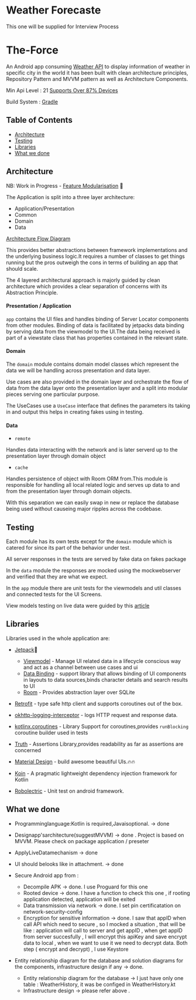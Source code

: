 
# Weather Forecaste

This one will be supplied for Interview Process 

# The-Force

An Android app consuming [Weather API](https://api.openweathermap.org/) to display information of weather in specific city in the world
it has been built with clean architecture principles, Repository Pattern and MVVM
pattern as well as Architecture Components.

Min Api Level : 21 [Supports Over 87% Devices ](https://developer.android.com/about/dashboards)

Build System : [Gradle](https://gradle.org/)

## Table of Contents

- [Architecture](#architecture)
- [Testing](#testing)
- [Libraries](#libraries)
- [What we done ](#whatwedone)

## Architecture

NB: Work in Progress - [Feature Modularisation](https://github.com/shinichi495/sample_poc) 🚧 

The Application is split into a three layer architecture:
- Application/Presentation
- Common
- Domain
- Data

[Architecture Flow Diagram](https://github.com/shinichi495/sample_poc/blob/main/pic/arch_flow.png)

This provides better abstractions between framework implementations 
and the underlying business logic.It requires a number of classes to get 
things running but the pros outweigh the cons in terms of building an app 
that should scale.

The 4 layered architectural approach is majorly guided by clean architecture which provides
a clear separation of concerns with its Abstraction Principle.

#### Presentation / Application

```app``` contains the UI files and handles binding of Server Locator components from other modules.
Binding of data is facilitated by jetpacks data binding by serving data from the viewmodel
to the UI.The data being received is part of a viewstate class that has properties contained in the
relevant state.

#### Domain

The ```domain``` module contains domain model classes which represent the
data we will be handling across presentation and data layer.

Use cases are also provided in the domain layer and orchestrate the flow 
of data from the data layer onto the presentation layer and a split into
modular pieces serving one particular purpose.

The UseCases use a ```UseCase``` interface that defines the parameters its taking in and 
output this helps in creating fakes using in testing.

#### Data

- ```remote```

Handles data interacting with the network and is later serverd up to the presentation layer through 
domain object

- ```cache```

Handles persistence of object with Room ORM from.This module is responsible for handling all local related
logic and serves up data to and from the presentation layer through domain objects.

With this separation we can easily swap in new or replace the database being used without causeing
major ripples across the codebase.

## Testing

Each module has its own tests except for the ```domain``` module which is catered for since its
part of the behavior under test.

All server responses in the tests are served by fake data on fakes package

In the ``data`` module the responses are mocked using the mockwebserver and verified that they
are what we expect.


In the ```app``` module there are unit tests for the viewmodels and util classes 
and connected tests for the UI Screens.


View models testing on live data were guided by this [article](https://proandroiddev.com/how-to-easily-test-a-viewmodel-with-livedata-and-coroutines-230c74416047)
 
 ## Libraries

Libraries used in the whole application are:

- [Jetpack](https://developer.android.com/jetpack)🚀
  - [Viewmodel](https://developer.android.com/topic/libraries/architecture/viewmodel) - Manage UI related data in a lifecycle conscious way 
  and act as a channel between use cases and ui
  - [Data Binding](https://developer.android.com/topic/libraries/data-binding) - support library that allows binding of UI components in  layouts to data sources,binds character details and search results to UI
  - [Room](https://developer.android.com/training/data-storage/room) - Provides abstraction layer over SQLite
- [Retrofit](https://square.github.io/retrofit/) - type safe http client 
and supports coroutines out of the box.  

- [okhttp-logging-interceptor](https://github.com/square/okhttp/blob/master/okhttp-logging-interceptor/README.md) - logs HTTP request and response data.
- [kotlinx.coroutines](https://github.com/Kotlin/kotlinx.coroutines) - Library Support for coroutines,provides `runBlocking` coroutine builder used in tests
- [Truth](https://truth.dev/) - Assertions Library,provides readability as far as assertions are concerned
- [Material Design](https://material.io/develop/android/docs/getting-started/) - build awesome beautiful UIs.🔥🔥
- [Koin](https://github.com/InsertKoinIO/koin) - A pragmatic lightweight dependency injection framework for Kotlin
- [Robolectric](http://robolectric.org/) - Unit test on android framework.

 ## What we done 

 - Programminglanguage:Kotlin is required,Javaisoptional. -> done
 - Designapp'sarchitecture(suggestMVVM) -> done . Project is based on MVVM. Please check on package application / preseter
 - ApplyLiveDatamechanism -> done
 - UI should belooks like in attachment. -> done
 - Secure Android app from :
    - Decompile APK -> done. I use Proguard for this one 
    - Rooted device -> done. I have a function to check this one , if rooting application detected, application will be exited
    - Data transmission via network -> done. I set pin certificatation on network-security-config
    - Encryption for sensitive information -> done. I saw that appID when call API which need to secure , so I mocked a situation , that will be like : application will call to server and get appID , when get appID from server succesfully , I will encrypt this apiKey and save encrypt data to local , when we want to use it we need to decrypt data. Both step ( encrypt and decrypt) , I use Keystore

- Entity relationship diagram for the database and solution diagrams for the components, infrastructure design if any -> done.
    - Entity relationship diagram for the database -> I just have only one table : WeatherHistory, it was be configed in WeatherHistory.kt
    - Infrastructure design -> please refer above .
